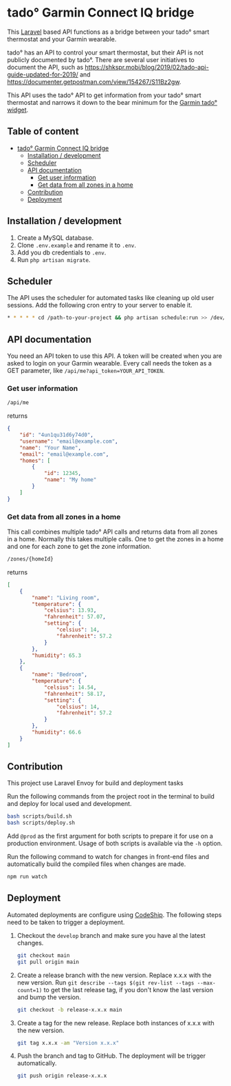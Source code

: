 # tado° Garmin Connect IQ bridge

This [Laravel](https://laravel.com/) based API functions as a bridge between
your tado° smart thermostat and your Garmin wearable.

tado° has an API to control your smart thermostat, but their API is not publicly
documented by tado°. There are several user initiatives to document the API,
such as <https://shkspr.mobi/blog/2019/02/tado-api-guide-updated-for-2019/> and
<https://documenter.getpostman.com/view/154267/S11Bz2gw>.

This API uses the tado° API to get information from your tado° smart thermostat
and narrows it down to the bear minimum for the
[Garmin tado° widget](https://github.com/MGHollander/tado-ciq-widget).

## Table of content <!-- omit in toc -->

- [tado° Garmin Connect IQ bridge](#tado-garmin-connect-iq-bridge)
  - [Installation / development](#installation--development)
  - [Scheduler](#scheduler)
  - [API documentation](#api-documentation)
    - [Get user information](#get-user-information)
    - [Get data from all zones in a home](#get-data-from-all-zones-in-a-home)
  - [Contribution](#contribution)
  - [Deployment](#deployment)

## Installation / development

1. Create a MySQL database.
2. Clone `.env.example` and rename it to `.env`.
3. Add you db credentials to `.env`.
4. Run `php artisan migrate`.

## Scheduler

The API uses the scheduler for automated tasks like cleaning up old user
sessions. Add the following cron entry to your server to enable it.

```bash
* * * * * cd /path-to-your-project && php artisan schedule:run >> /dev/null 2>&1
```

## API documentation

You need an API token to use this API. A token will be created when you are
asked to login on your Garmin wearable. Every call needs the token as a GET
parameter, like `/api/me?api_token=YOUR_API_TOKEN`.

### Get user information

```txt
/api/me
```

returns

```json
{
    "id": "4un1qu31d6y74d0",
    "username": "email@example.com",
    "name": "Your Name",
    "email": "email@example.com",
    "homes": [
        {
            "id": 12345,
            "name": "My home"
        }
    ]
}
```

### Get data from all zones in a home

This call combines multiple tado° API calls and returns data from all zones in a
home. Normally this takes multiple calls. One to get the zones in a home and one
for each zone to get the zone information.

```txt
/zones/{homeId}
```

returns

```json
[
    {
        "name": "Living room",
        "temperature": {
            "celsius": 13.93,
            "fahrenheit": 57.07,
            "setting": {
                "celsius": 14,
                "fahrenheit": 57.2
            }
        },
        "humidity": 65.3
    },
    {
        "name": "Bedroom",
        "temperature": {
            "celsius": 14.54,
            "fahrenheit": 58.17,
            "setting": {
                "celsius": 14,
                "fahrenheit": 57.2
            }
        },
        "humidity": 66.6
    }
]
```

## Contribution

This project use Laravel Envoy for build and deployment tasks

Run the following commands from the project root in the terminal to build and
deploy for local used and development.

```bash
bash scripts/build.sh
bash scripts/deploy.sh
```

Add `@prod` as the first argument for both scripts to prepare it for use on a
production environment. Usage of both scripts is available via the `-h` option.

Run the following command to watch for changes in front-end files and
automatically build the compiled files when changes are made.

```bash
npm run watch
```

## Deployment

Automated deployments are configure using [CodeShip](https://app.codeship.com/).
The following steps need to be taken to trigger a deployment.

1. Checkout the `develop` branch and make sure you have al the latest
changes.

    ```bash
    git checkout main
    git pull origin main
    ```

2. Create a release branch with the new version. Replace x.x.x with the new
version. Run `git describe --tags $(git rev-list --tags --max-count=1)` to get
the last release tag, if you don't know the last version and bump the version.

    ```bash
    git checkout -b release-x.x.x main
    ```

3. Create a tag for the new release. Replace both instances of x.x.x with the
new version.

    ```bash
    git tag x.x.x -am "Version x.x.x"
    ```

4. Push the branch and tag to GitHub. The deployment will be trigger
automatically.

    ```bash
    git push origin release-x.x.x
    ```
